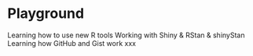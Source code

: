 # Playground
Learning how to use new R tools
Working with Shiny & RStan & shinyStan
Learning how GitHub and Gist work
xxx